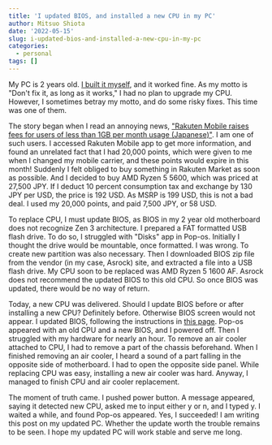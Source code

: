```yaml
---
title: 'I updated BIOS, and installed a new CPU in my PC'
author: Mitsuo Shiota
date: '2022-05-15'
slug: i-updated-bios-and-installed-a-new-cpu-in-my-pc
categories:
  - personal
tags: []
---
```


My PC is 2 years old. [I built it myself](https://mitsuoxv.rbind.io/2020/05/31/i-built-a-pc-installed-pop-os-and-am-running-rstudio/), and it worked fine. As my motto is "Don't fix it, as long as it works," I had no plan to upgrade my CPU. However, I sometimes betray my motto, and do some risky fixes. This time was one of them.

The story began when I read an annoying news, ["Rakuten Mobile raises fees for users of less than 1GB per month usage (Japanese)"](https://www.itmedia.co.jp/mobile/articles/2205/14/news046.html). I am one of such users. I accessed Rakuten Mobile app to get more information, and found an unrelated fact that I had 20,000 points, which were given to me when I changed my mobile carrier, and these points would expire in this month! Suddenly I felt obliged to buy something in Rakuten Market as soon as possible. And I decided to buy AMD Ryzen 5 5600, which was priced at 27,500 JPY. If I deduct 10 percent consumption tax and exchange by 130 JPY per USD, the price is 192 USD. As MSRP is 199 USD, this is not a bad deal. I used my 20,000 points, and paid 7,500 JPY, or 58 USD.

To replace CPU, I must update BIOS, as BIOS in my 2 year old motherboard does not recognize Zen 3 architecture. I prepared a FAT formatted USB flash drive. To do so, I struggled with "Disks" app in Pop-os. Initially I thought the drive would be mountable, once formatted. I was wrong. To create new partition was also necessary. Then I downloaded BIOS zip file from the vendor (in my case, Asrock) site, and extracted a file into a USB flash drive. My CPU soon to be replaced was AMD Ryzen 5 1600 AF. Asrock does not recommend the updated BIOS to this old CPU. So once BIOS was updated, there would be no way of return.

Today, a new CPU was delivered. Should I update BIOS before or after installing a new CPU? Definitely before. Otherwise BIOS screen would not appear. I updated BIOS, following the instructions in [this page](https://www.asrock.com/support/BIOSIG.asp?cat=BIOS10). Pop-os appeared with an old CPU and a new BIOS, and I powered off. Then I struggled with my hardware for nearly an hour. To remove an air cooler attached to CPU, I had to remove a part of the chassis beforehand. When I finished removing an air cooler, I heard a sound of a part falling in the opposite side of motherboard. I had to open the opposite side panel. While replacing CPU was easy, installing a new air cooler was hard. Anyway, I managed to finish CPU and air cooler replacement.

The moment of truth came. I pushed power button. A message appeared, saying it detected new CPU, asked me to input either y or n, and I typed y. I waited a while, and found Pop-os appeared. Yes, I succeeded! I am writing this post on my updated PC. Whether the update worth the trouble remains to be seen. I hope my updated PC will work stable and serve me long.
